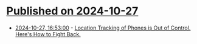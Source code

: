 # [Published on 2024-10-27](index.md)

* [2024-10-27, 16:53:00](https://soylentnews.org/article.pl?sid=24/10/25/1556232&from=rss) - [Location Tracking of Phones is Out of Control. Here's How to Fight Back.](https://soylentnews.org/article.pl?sid=24/10/25/1556232&from=rss)
